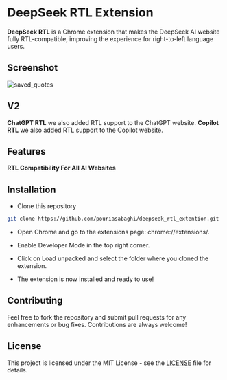 
# DeepSeek RTL Extension

**DeepSeek RTL** is a Chrome extension that makes the DeepSeek AI website fully RTL-compatible, improving the experience for right-to-left language users.

## Screenshot
![saved_quotes](https://raw.github.com/pouriasabaghi/save_quotes/main/screenshot.png)

## V2
**ChatGPT RTL** we also added RTL support to the ChatGPT website.
**Copilot RTL** we also added RTL support to the Copilot website.

## Features
**RTL Compatibility For All AI Websites**

## Installation

- Clone this repository
```bash
git clone https://github.com/pouriasabaghi/deepseek_rtl_extention.git
```

- Open Chrome and go to the extensions page: chrome://extensions/.

- Enable Developer Mode in the top right corner.

- Click on Load unpacked and select the folder where you cloned the extension.

- The extension is now installed and ready to use!

## Contributing
Feel free to fork the repository and submit pull requests for any enhancements or bug fixes. Contributions are always welcome!

## License
This project is licensed under the MIT License - see the [LICENSE](./LICENSE) file for details.